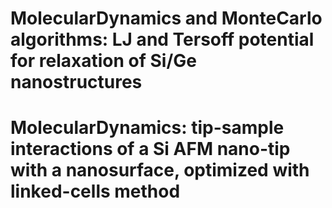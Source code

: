 # MolecularDynamics and MonteCarlo algorithms: LJ and Tersoff potential for relaxation of Si/Ge nanostructures
# MolecularDynamics: tip-sample interactions of a Si AFM nano-tip with a nanosurface, optimized with linked-cells method

